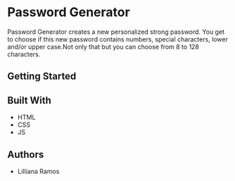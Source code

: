 # Password Generator

Password Generator creates a new personalized strong password. You get to choose if this new password contains numbers, special characters, lower and/or upper case.Not only that but you can choose from 8 to 128 characters.

## Getting Started

## Built With

* HTML
* CSS
* JS

## Authors

* Lilliana Ramos

